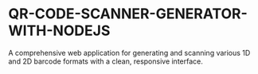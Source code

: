 # QR-CODE-SCANNER-GENERATOR-WITH-NODEJS
A comprehensive web application for generating and scanning various 1D and 2D barcode formats with a clean, responsive interface.
